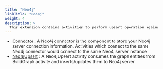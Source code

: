 ```yaml
---
title: "Neo4j"
linkTitle: "Neo4j"
weight: 4
description: >
  This extension contains activities to perform upsert operation against Neo4j database
---
```


* [Connector](https://github.com/TIBCOSoftware/labs-graphbuilder-contrib/tree/master/neo4j/connector/neo4j/)
	: A Neo4j connector is the component to store your Neo4j server connection information. Activities which connect to the same Neo4j connector would connect to the same Neo4j server instance
* [Neo4jUpsert](https://github.com/TIBCOSoftware/labs-graphbuilder-contrib/tree/master/neo4j/activity/neo4jupsert/)
	: A Neo4jUpsert activity consumes the graph entities from BuildGraph activity and inserts/updates them to Neo4j server
